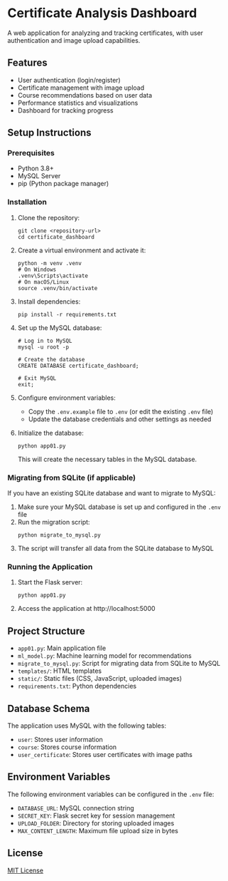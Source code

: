 # Certificate Analysis Dashboard

A web application for analyzing and tracking certificates, with user authentication and image upload capabilities.

## Features

- User authentication (login/register)
- Certificate management with image upload
- Course recommendations based on user data
- Performance statistics and visualizations
- Dashboard for tracking progress

## Setup Instructions

### Prerequisites

- Python 3.8+
- MySQL Server
- pip (Python package manager)

### Installation

1. Clone the repository:
   ```
   git clone <repository-url>
   cd certificate_dashboard
   ```

2. Create a virtual environment and activate it:
   ```
   python -m venv .venv
   # On Windows
   .venv\Scripts\activate
   # On macOS/Linux
   source .venv/bin/activate
   ```

3. Install dependencies:
   ```
   pip install -r requirements.txt
   ```

4. Set up the MySQL database:
   ```
   # Log in to MySQL
   mysql -u root -p
   
   # Create the database
   CREATE DATABASE certificate_dashboard;
   
   # Exit MySQL
   exit;
   ```

5. Configure environment variables:
   - Copy the `.env.example` file to `.env` (or edit the existing `.env` file)
   - Update the database credentials and other settings as needed

6. Initialize the database:
   ```
   python app01.py
   ```
   This will create the necessary tables in the MySQL database.

### Migrating from SQLite (if applicable)

If you have an existing SQLite database and want to migrate to MySQL:

1. Make sure your MySQL database is set up and configured in the `.env` file
2. Run the migration script:
   ```
   python migrate_to_mysql.py
   ```
3. The script will transfer all data from the SQLite database to MySQL

### Running the Application

1. Start the Flask server:
   ```
   python app01.py
   ```

2. Access the application at http://localhost:5000

## Project Structure

- `app01.py`: Main application file
- `ml_model.py`: Machine learning model for recommendations
- `migrate_to_mysql.py`: Script for migrating data from SQLite to MySQL
- `templates/`: HTML templates
- `static/`: Static files (CSS, JavaScript, uploaded images)
- `requirements.txt`: Python dependencies

## Database Schema

The application uses MySQL with the following tables:

- `user`: Stores user information
- `course`: Stores course information
- `user_certificate`: Stores user certificates with image paths

## Environment Variables

The following environment variables can be configured in the `.env` file:

- `DATABASE_URL`: MySQL connection string
- `SECRET_KEY`: Flask secret key for session management
- `UPLOAD_FOLDER`: Directory for storing uploaded images
- `MAX_CONTENT_LENGTH`: Maximum file upload size in bytes

## License

[MIT License](LICENSE) 